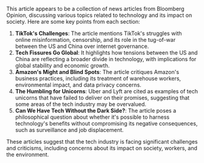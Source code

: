 This article appears to be a collection of news articles from Bloomberg Opinion, discussing various topics related to technology and its impact on society. Here are some key points from each section:

1. **TikTok's Challenges**: The article mentions TikTok's struggles with online misinformation, censorship, and its role in the tug-of-war between the US and China over internet governance.
2. **Tech Fissures Go Global**: It highlights how tensions between the US and China are reflecting a broader divide in technology, with implications for global stability and economic growth.
3. **Amazon's Might and Blind Spots**: The article critiques Amazon's business practices, including its treatment of warehouse workers, environmental impact, and data privacy concerns.
4. **The Humbling for Unicorns**: Uber and Lyft are cited as examples of tech unicorns that have failed to deliver on their promises, suggesting that some areas of the tech industry may be overvalued.
5. **Can We Have Tech Without the Dark Side?**: The article poses a philosophical question about whether it's possible to harness technology's benefits without compromising its negative consequences, such as surveillance and job displacement.

These articles suggest that the tech industry is facing significant challenges and criticisms, including concerns about its impact on society, workers, and the environment.